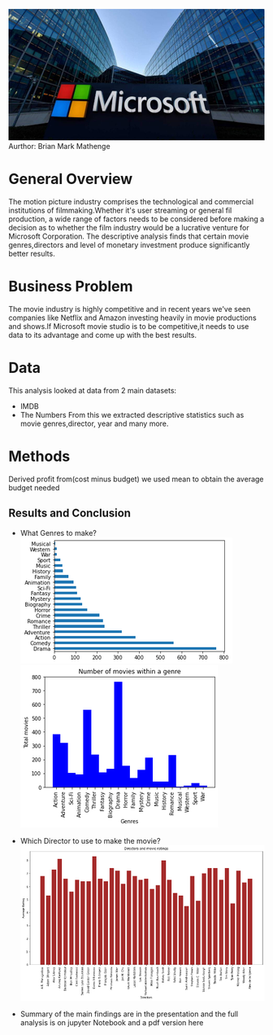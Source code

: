 ![](microsoft.jpg)
Aurthor: Brian Mark Mathenge
# General Overview
The motion picture industry comprises the technological and commercial institutions of filmmaking.Whether it's user streaming or general fil production, a wide range of factors needs to be considered before making a decision as to whether the film industry would be a lucrative venture for Microsoft Corporation.
The descriptive analysis finds that certain movie genres,directors and level of monetary investment produce significantly better results.

# Business Problem
The movie industry is highly competitive and in recent years we've seen companies like Netflix and Amazon investing heavily in movie productions and shows.If Microsoft movie studio is to be competitive,it needs to use data to its advantage and come up with the best results.
# Data
This analysis looked at data from 2 main datasets:
+ IMDB
+ The Numbers
From this we extracted descriptive statistics such as movie genres,director, year and many more.

# Methods
Derived profit from(cost minus budget)
we used mean to obtain the average budget needed
## Results and Conclusion
+ What Genres to make?
![](graph%201.png)
![](graph%2021.png)
+ Which Director to use to make the movie?
![](graph%203.png)

+ Summary of the main findings are in the presentation and the full analysis is on jupyter Notebook and a pdf version here